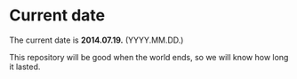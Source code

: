 # Current date

The current date is **2014.07.19.** (YYYY.MM.DD.)

This repository will be good when the world ends, so we will know how long it lasted.